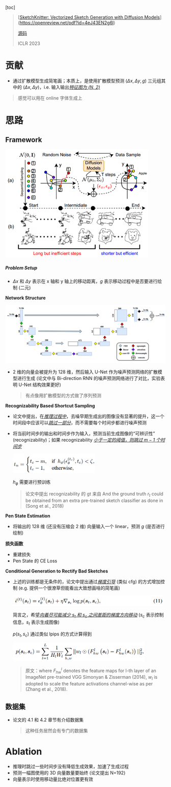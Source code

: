 [toc]

> [[SketchKnitter: Vectorized Sketch Generation with Diffusion Models](https://openreview.net/pdf?id=4eJ43EN2g6l)](https://openreview.net/pdf?id=4eJ43EN2g6l)
>
> [源码](https://github.com/wangqiang9/SketchKnitter?tab=readme-ov-file)
>
> ICLR 2023

# 贡献

- 通过扩散模型生成简笔画；本质上，是使用扩散模型预测 $(\Delta x,\Delta y,g)$ 三元组其中的 $(\Delta x,\Delta y)$，i.e. 输入输出<u>*特征图为 (N, 2)*</u>

> 感觉可以用在 online 字体生成上





# 思路

## Framework

<img src="assets/image-20250318222850340.png" alt="image-20250318222850340" style="zoom:50%;" />

##### **Problem Setup**

- $\Delta x$ 和 $\Delta y$ 表示在 x 轴和 y 轴上的移动距离，$g$ 表示移动过程中是否要进行绘制 (二元)

**Network Structure**

<img src="assets/image-20250318223700276.png" alt="image-20250318223700276" style="zoom:70%;" />

- 2 维的向量会被提升为 128 维，然后输入 U-Net 作为噪声预测网络的扩散模型进行生成 (论文中与 Bi-direction RNN 的噪声预测网络进行了对比，实验表明 U-Net 结构效果更好)

  > 有点像用扩散模型的方式做了序列预测

**Recognizability Based Shortcut Sampling**

- 论文中提出，在<u>*推理过程中*</u>，去噪早期生成出的图像没有显著的提升，这一个时间段中应该可以<u>*跳过一部分*</u>，而不需要每个时间步都进行噪声预测

- 将当前时间步的输出和时间步作为输入，预测当前生成图像的“可辨识性” (recognizability)；如果 recognizability <u>*小于一定的阈值，则跳过 $m-1$ 个时间步*</u>

  <img src="assets/image-20250318224545862.png" alt="image-20250318224545862" style="zoom:60%;" />

  $h_{\phi}$ 需要进行预训练

  > 论文中提出 recognizability 的 gt 来自 And the ground truth $r_t$ could be obtained from an extra pre-trained sketch classifier as done in (Song et al., 2018)

**Pen State Estimation**

- 将输出的 128 维 (还没有压缩会 2 维) 向量输入一个 linear，预测 $g$ (是否进行绘制)

**损失函数**

- 重建损失
- Pen State 的 CE Loss

**Conditional Generation to Rectify Bad Sketches**

- 上述的训练都是无条件的，论文中提出通过<u>*梯度引导*</u> (类似 cfg) 的方式增加控制 (e.g. 提供一个很潦草但能看出大致想画啥的简笔画)

  <img src="assets/image-20250318225136819.png" alt="image-20250318225136819" style="zoom:60%;" />

  简言之，希望<u>*向着尽可能减少 $s_t$ 和 $s_c$ 之间差距的梯度方向移动*</u> ($s_c$ 表示控制信息，$s_t$ 表示生成图像)

  $p(s_t,s_c)$ 通过类似 lpips 的方式计算得到

  <img src="assets/image-20250318225336037.png" alt="image-20250318225336037" style="zoom:60%;" />

  > 原文：where $F_{hw}^l$ denotes the feature maps for l-th layer of an ImageNet pre-trained VGG Simonyan & Zisserman (2014), $w_l$ is adopted to scale the feature activations channel-wise as per (Zhang et al., 2018).



## 数据集

- 论文的 4.1 和 4.2 章节有介绍数据集

  > 这种任务居然会有专门的数据集





# Ablation

- 推理时跳过一些时间步没有降低生成效果，加速了生成过程
- 预测一幅图使用的 3D 向量数量要始终 (论文提出 N=192)
- 向量表示时使用移动量比绝对位置更有效